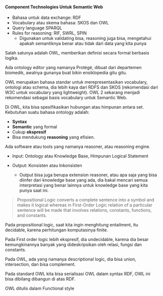 #### Component Technologies Untuk Semantic Web

- Bahasa untuk data exchange: RDF
- Vocabulary atau skema bahasa: SKOS dan OWL
- Query language SPARQL
- Rules for reasoning: RIF, SWRL, SPIN
  - Digunakan untuk validating bisa, reasoning juga bisa, mengetahui apakah semantiknya benar atau tidak dari data yang kita punya

Salah satunya adalah OWL, memberikan definisi secara formal berbasis logika.

Ada ontology editor yang namanya Protégé, dibuat dari departemen biomedik, awalnya gunanya buat bikin ensiklopedia gitu gitu.

OWL merupakan bahasa standar untuk merepresentasikan vocabulary, ontologi atau schema, dia lebih kaya dari RDFS dan SKOS (rekomendasi dari W3C untuk vocabulary yang lightweight). OWL 2 sekarang menjadi rekomendasi sebagai basis vocabulary untuk Semantic Web.

Di OWL, kita bisa spesifikasikan hubungan atau himpunan antara set. Kebutuhan suatu bahasa ontology adalah:

- **Syntax**
- **Semantic** yang formal
- Cukup **ekspresif**
- Bisa mendukung **reasoning** yang efisien.

Ada software atau tools yang namanya reasoner, atau reasoning engine.

- Input: Ontology atau Knowledge Base, Himpunan Logical Statement

- Output: Konsisten atau Inkonsisten
  - Output bisa juga berupa extension reasoner, atau apa saja yang bisa diinfer dari knowledge base yang ada, dia bakal mencari semua interpretasi yang benar lainnya untuk knowledge base yang kita punya saat ini.

>  Propositional Logic converts a complete sentence into a symbol and makes it logical whereas in First-Order Logic relation of a particular sentence will be made that involves relations, constants, functions, and constants. 

Pada propositional logic, saat kita ingin menghitung entailment, itu decidable, karena perhitungan komputasinya finite.

Pada First order logic lebih ekspresif, dia undecidable, karena dia besar kemungkinannya banyak yang dideskripsikan oleh relasi, fungsi dan constants.

Pada OWL, ada yang namanya descriptional logic, dia bisa union, intersection, dan bisa complement.

Pada standard OWL kita bisa serialisasi OWL dalam syntax RDF, OWL ini bisa dibilang dibangun di atas RDF.

OWL ditulis dalam Functional style 
